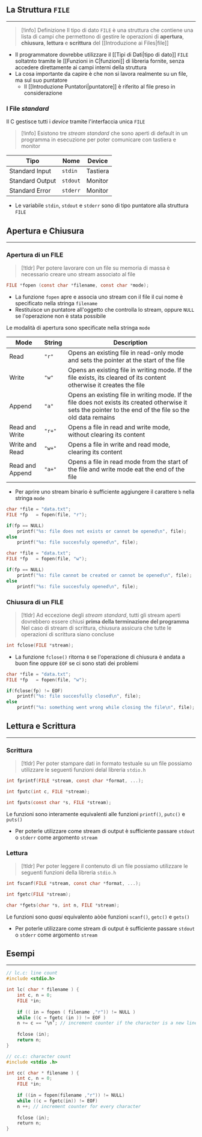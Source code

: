 ## La Struttura `FILE`
---
>[!info] Definizione
>Il tipo di dato `FILE` è una struttura che contiene una lista di campi che permettono di gestire le operazioni di **apertura**, **chiusura**, **lettura** e **scrittura** del [[Introduzione ai Files|file]]

- Il programmatore dovrebbe utilizzare il [[Tipi di Dati|tipo di dato]] `FILE` soltatnto tramite le [[Funzioni in C|funzioni]]  di libreria fornite, senza accedere direttamente ai campi interni della struttura
- La cosa importante da capire è che non si lavora realmente su un file, ma sul suo puntatore
	- Il [[Introduzione Puntatori|puntatore]] è riferito al file preso in considerazione

### I File *standard*
Il C gestisce tutti i *device* tramite l'interfaccia unica `FILE`
>[!info]
>Esistono tre *stream standard* che sono aperti di default in un programma in esecuzione per poter comunicare con tastiera e monitor

| Tipo | Nome | Device |
| ---- | ---- | ---- |
| Standard Input | `stdin` | Tastiera |
| Standard Output | `stdout` | Monitor |
| Standard Error | `stderr` | Monitor |
- Le variabile `stdin`, `stdout` e `stderr` sono di tipo puntatore alla struttura `FILE`

## Apertura e Chiusura
---
### Apertura di un FILE
>[!tldr]
>Per potere lavorare con un file su memoria di massa è necessario creare uno stream associato al file

```c
FILE *fopen (const char *filename, const char *mode);
```
- La funzione `fopen` apre e associa uno stream con il file il cui nome è specificato nella stringa `filename`
- Restituisce un puntatore all'oggetto che controlla lo stream, oppure `NULL` se l'operazione non è stata possibile

Le modalità di apertura sono specificate nella stringa `mode`

| Mode | String | Description |
| ---- | ---- | ---- |
| Read | `"r"` | Opens an existing file in read-only mode and sets the pointer at the start of the file |
| Write | `"w"` | Opens an existing file in writing mode. If the file exists, its cleared of its content otherwise it creates the file |
| Append | `"a"` | Opens an existing file in writing mode. If the file does not exists its created otherwise it sets the pointer to the end of the file so the old data remains |
| Read and Write | `"r+"` | Opens a file in read and write mode, without clearing its content |
| Write and Read | `"w+"` | Opens a file in write and read mode, clearing its content |
| Read and Append | `"a+"` | Opens a file in read mode from the start of the file and write mode eat the end of the file |
- Per aprire uno stream binario è sufficiente aggiungere il carattere `b` nella stringa `mode`

```c
char *file = "data.txt";
FILE *fp   = fopen(file, "r");

if(fp == NULL)
	printf("%s: file does not exists or cannot be opened\n", file);
else
	printf("%s: file succesfuly opened\n", file);
```

```c
char *file = "data.txt";
FILE *fp   = fopen(file, "w");

if(fp == NULL)
	printf("%s: file cannot be created or cannot be opened\n", file);
else
	printf("%s: file succesfuly opened\n", file);
```

### Chiusura di un FILE
>[!tldr]
>Ad eccezione degli *stream standard*, tutti gli stream aperti dovrebbero essere chiusi **prima della terminazione del programma**
>Nel caso di stream di scrittura, chiusura assicura che tutte le operazioni di scrittura siano concluse

```c
int fclose(FILE *stream);
```

- La funzione `fclose()` ritorna `0` se l'operazione di chiusura è andata a buon fine oppure `EOF` se ci sono stati dei problemi

```c
char *file = "data.txt";
FILE *fp   = fopen(file, "w");

if(fclose(fp) != EOF)
	printf("%s: file succesfully closed\n", file);
else
	printf("%s: something went wrong while closing the file\n", file);
```

## Lettura e Scrittura
---
### Scrittura
>[!tldr]
>Per poter stampare dati in formato testuale su un file possiamo utilizzare le seguenti funzioni delal libreria `stdio.h`

```c
int fprintf(FILE *stream, const char *format, ...);

int fputc(int c, FILE *stream);

int fputs(const char *s, FILE *stream);
```

Le funzioni sono interamente equivalenti alle funzioni `printf()`, `putc()` e `puts()`
- Per poterle utilizzare come stream di output è sufficiente passare `stdout` o `stderr` come argomento `stream`

### Lettura
>[!tldr]
>Per poter leggere il contenuto di un file possiamo utilizzare le seguenti funzioni della libreria `stdio.h`

```c
int fscanf(FILE *stream, const char *format, ...);

int fgetc(FILE *stream);

char *fgets(char *s, int n, FILE *stream);
```

Le funzioni sono *quasi* equivalento aòòe funzioni `scanf()`, `getc()` e `gets()`
- Per poterle utilizzare come stream di output è sufficiente passare `stdout` o `stderr` come argomento `stream`

## Esempi
---
```c
// lc.c: line count
#include <stdio.h>

int lc( char * filename ) {
	int c, n = 0;
	FILE *in;
	
	if (( in = fopen ( filename ,"r")) != NULL )
	while ((c = fgetc (in )) != EOF )
	n += c == ’\n’; // increment counter if the character is a new line
	
	fclose (in);
	return n;
}
```

```c
// cc.c: character count
#include <stdio .h>

int cc( char * filename ) {
	int c, n = 0;
	FILE *in;
	
	if ((in = fopen(filename ,"r")) != NULL)
	while ((c = fgetc(in)) != EOF)
	n ++; // increment counter for every character
	
	fclose (in);
	return n;
}
```